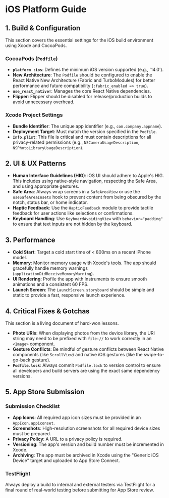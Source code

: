 # iOS Platform Guide

## 1. Build & Configuration

This section covers the essential settings for the iOS build environment using Xcode and CocoaPods.

### CocoaPods (`Podfile`)

-   **`platform :ios`**: Defines the minimum iOS version supported (e.g., '14.0').
-   **New Architecture**: The `Podfile` should be configured to enable the React Native New Architecture (Fabric and TurboModules) for better performance and future compatibility (`:fabric_enabled => true`).
-   **`use_react_native!`**: Manages the core React Native dependencies.
-   **Flipper**: Flipper should be disabled for release/production builds to avoid unnecessary overhead.

### Xcode Project Settings

-   **Bundle Identifier**: The unique app identifier (e.g., `com.company.appname`).
-   **Deployment Target**: Must match the version specified in the `Podfile`.
-   **`Info.plist`**: This file is critical and must contain descriptions for all privacy-related permissions (e.g., `NSCameraUsageDescription`, `NSPhotoLibraryUsageDescription`).

## 2. UI & UX Patterns

-   **Human Interface Guidelines (HIG)**: iOS UI should adhere to Apple's HIG. This includes using native-style navigation, respecting the Safe Area, and using appropriate gestures.
-   **Safe Area**: Always wrap screens in a `SafeAreaView` or use the `useSafeAreaInsets` hook to prevent content from being obscured by the notch, status bar, or home indicator.
-   **Haptic Feedback**: Use the `HapticFeedback` module to provide tactile feedback for user actions like selections or confirmations.
-   **Keyboard Handling**: Use `KeyboardAvoidingView` with `behavior="padding"` to ensure that text inputs are not hidden by the keyboard.

## 3. Performance

-   **Cold Start**: Target a cold start time of < 800ms on a recent iPhone model.
-   **Memory**: Monitor memory usage with Xcode's tools. The app should gracefully handle memory warnings (`applicationDidReceiveMemoryWarning`).
-   **UI Rendering**: Profile the app with Instruments to ensure smooth animations and a consistent 60 FPS.
-   **Launch Screen**: The `LaunchScreen.storyboard` should be simple and static to provide a fast, responsive launch experience.

## 4. Critical Fixes & Gotchas

This section is a living document of hard-won lessons.

-   **Photo URIs**: When displaying photos from the device library, the URI string may need to be prefixed with `file://` to work correctly in an `<Image>` component.
-   **Gesture Conflicts**: Be mindful of gesture conflicts between React Native components (like `ScrollView`) and native iOS gestures (like the swipe-to-go-back gesture).
-   **`Podfile.lock`**: Always commit `Podfile.lock` to version control to ensure all developers and build servers are using the exact same dependency versions.

## 5. App Store Submission

### Submission Checklist

-   **App Icons**: All required app icon sizes must be provided in an `AppIcon.appiconset`.
-   **Screenshots**: High-resolution screenshots for all required device sizes must be prepared.
-   **Privacy Policy**: A URL to a privacy policy is required.
-   **Versioning**: The app's version and build number must be incremented in Xcode.
-   **Archiving**: The app must be archived in Xcode using the "Generic iOS Device" target and uploaded to App Store Connect.

### TestFlight

Always deploy a build to internal and external testers via TestFlight for a final round of real-world testing before submitting for App Store review.
